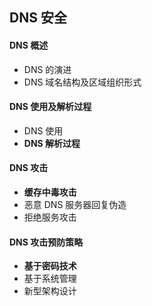 ## DNS 安全

#### DNS 概述

- DNS 的演进
- DNS 域名结构及区域组织形式

#### DNS 使用及解析过程

- DNS 使用
- **DNS 解析过程**

#### DNS 攻击

- **缓存中毒攻击**
- 恶意 DNS 服务器回复伪造
- 拒绝服务攻击

#### DNS 攻击预防策略

- **基于密码技术**
- 基于系统管理
- 新型架构设计



